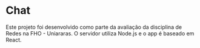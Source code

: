 # Chat

Este projeto foi desenvolvido como parte da avaliação da disciplina de Redes na FHO - Uniararas. O servidor utiliza Node.js e o app é baseado em React.
